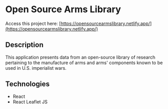 # Open Source Arms Library

Access this project here: [https://opensourcearmslibrary.netlify.app/](https://opensourcearmslibrary.netlify.app/)

## Description

This application presents data from an open-source library of
research pertaining to the manufacture of arms and arms' components
known to be used in U.S. imperialist wars.

## Technologies

- React
- React Leaflet JS
